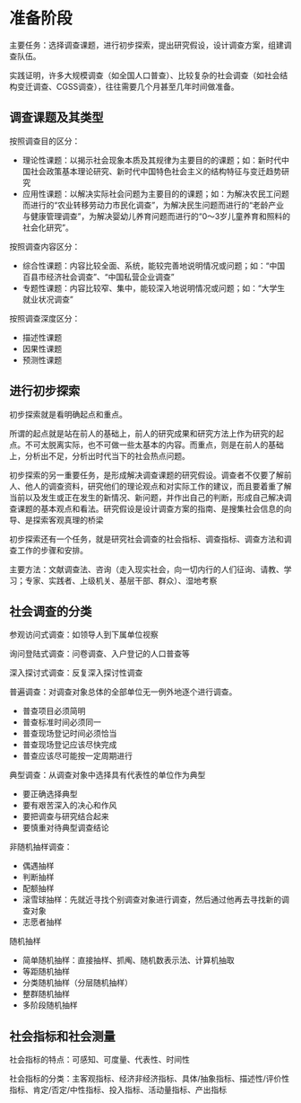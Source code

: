 # 准备阶段

主要任务：选择调查课题，进行初步探索，提出研究假设，设计调查方案，组建调查队伍。

实践证明，许多大规模调查（如全国人口普查）、比较复杂的社会调查（如社会结构变迁调查、CGSS调查），往往需要几个月甚至几年时间做准备。

## 调查课题及其类型

按照调查目的区分：

- 理论性课题：以揭示社会现象本质及其规律为主要目的的课题；如：新时代中国社会政策基本理论研究、新时代中国特色社会主义的结构特征与变迁趋势研究
- 应用性课题：以解决实际社会问题为主要目的的课题；如：为解决农民工问题而进行的“农业转移劳动力市民化调查”，为解决民生问题而进行的“老龄产业与健康管理调查”，为解决婴幼儿养育问题而进行的“0～3岁儿童养育和照料的社会化研究”。



按照调查内容区分：

- 综合性课题：内容比较全面、系统，能较完善地说明情况或问题；如：“中国百县市经济社会调查”、“中国私营企业调查”
- 专题性课题：内容比较窄、集中，能较深入地说明情况或问题；如：“大学生就业状况调查”



按照调查深度区分：

- 描述性课题
- 因果性课题
- 预测性课题



## 进行初步探索

初步探索就是看明确起点和重点。

所谓的起点就是站在前人的基础上，前人的研究成果和研究方法上作为研究的起点。不可太脱离实际，也不可做一些太基本的内容。而重点，则是在前人的基础上，分析出不足，分析出时代当下的社会热点问题。

初步探索的另一重要任务，是形成解决调查课题的研究假设。调查者不仅要了解前人、他人的调查资料，研究他们的理论观点和对实际工作的建议，而且要着重了解当前以及发生或正在发生的新情况、新问题，并作出自己的判断，形成自己解决调查课题的基本观点和看法。研究假设是设计调查方案的指南、是搜集社会信息的向导、是探索客观真理的桥梁

初步探索还有一个任务，就是研究社会调查的社会指标、调查指标、调查方法和调查工作的步骤和安排。



主要方法：文献调查法、咨询（走入现实社会，向一切内行的人们征询、请教、学习；专家、实践者、上级机关、基层干部、群众）、湿地考察



## 社会调查的分类

参观访问式调查：如领导人到下属单位视察

询问登陆式调查：问卷调查、入户登记的人口普查等

深入探讨式调查：反复深入探讨性调查



普遍调查：对调查对象总体的全部单位无一例外地逐个进行调查。

- 普查项目必须简明
- 普查标准时间必须同一
- 普查现场登记时间必须恰当
- 普查现场登记应该尽快完成
- 普查应该尽可能按一定周期进行

典型调查：从调查对象中选择具有代表性的单位作为典型

- 要正确选择典型
- 要有艰苦深入的决心和作风
- 要把调查与研究结合起来
- 要慎重对待典型调查结论

非随机抽样调查：

- 偶遇抽样
- 判断抽样
- 配额抽样
- 滚雪球抽样：先就近寻找个别调查对象进行调查，然后通过他再去寻找新的调查对象
- 志愿者抽样

随机抽样

- 简单随机抽样：直接抽样、抓阄、随机数表示法、计算机抽取
- 等距随机抽样
- 分类随机抽样（分层随机抽样）
- 整群随机抽样
- 多阶段随机抽样



## 社会指标和社会测量

社会指标的特点：可感知、可度量、代表性、时间性

社会指标的分类：主客观指标、经济非经济指标、具体/抽象指标、描述性/评价性指标、肯定/否定/中性指标、投入指标、活动量指标、产出指标
